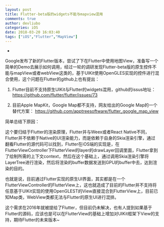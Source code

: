 ```yaml
---
layout: post
title: Flutter-beta版的widgets不能与mapview混用
comments: true
author: devliubo
categories: iOS
date: 2018-03-20 16:03:40
tags: ["iOS","Flutter","MapView"]
---
```


-

<!-- more -->

Google发布了新的Flutter版本，尝试了下在Flutter中使用地图View，准备写一个简单的Demo去展示如何调用，经过一轮的调研发现Flutter-beta版的原生控件不能与mapView或者webView这类的，基于UIKit使用OpenGLES实现的控件进行混合使用，这个问题在Flutter的github上也有提出：

1. Flutter目前不支持原生UIKit与Flutter的widgets混用，github的issus地址：
https://github.com/flutter/flutter/issues/73

2. 目前Apple MapKit，Google Map都不支持，网友给出的Google Map的一个替代方案：
https://github.com/apptreesoftware/flutter_google_map_view

简单总结下原因：

这个要归结于Flutter的渲染原理，Flutter并与Weex或者React Native不同，Flutter并不依赖于Native的UI渲染能力，而是依赖于自身的Skia渲染引擎，通过翻看Flutter的源代码可以找到，Flutter在iOS端的实现是，在FlutterViewController下FlutterView的layer的drawLayer回调里面，Flutter拿到了绘制所需的上下文context，然后在这个基础上，通过调用Skia渲染引擎将LayerTree进行渲染，然后将渲染的buffer数据发送到GPU的buffer中去，达到渲染的目的。

也就是说，目前通过Flutter实现的原生UI界面，其实都是在一个FlutterViewController的FlutterView上，这也就造成了目前的Flutter并不支持将任意基于UIKit实现的使用OpenGLEST的View直接混合到FlutterView上，目前已知Map类，WebView类都无法与Flutter的原生UI进行混排。

这个需求在2016年就被提给了Flutter，但目前仍未解决，也有人提到如果基于Flutter的源码，应该也是可以在FlutterView的基础上增加对UIKit框架下View的支持，期待Flutter的未来版本~
